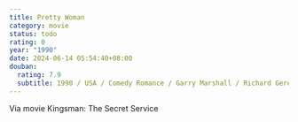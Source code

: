 ```yaml
---
title: Pretty Woman
category: movie
status: todo
rating: 0
year: "1990"
date: 2024-06-14 05:54:40+08:00
douban:
  rating: 7.9
  subtitle: 1990 / USA / Comedy Romance / Garry Marshall / Richard Gere Julia Roberts
---
```


Via movie Kingsman: The Secret Service
